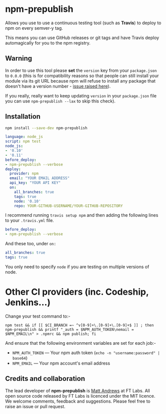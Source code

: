 # npm-prepublish

Allows you use to use a continuous testing tool (such as **Travis**) to deploy to npm on every semver-y tag.

This means you can use GitHub releases or git tags and have Travis deploy automagically for you to the npm registry.

## Warning

In order to use this tool please **set** the `version` key from your `package.json` to `0.0.0` (this is for compatibility reasons so that people can still install your module via its git URL because npm will refuse to install any package that doesn't have a version number - [issue raised here](https://github.com/npm/npm/issues/7105)).

If you really, really want to keep updating `version` in your `package.json` file you can use `npm-prepublish --lax` to skip this check).

## Installation

```sh
npm install --save-dev npm-prepublish
```

```yml
language: node_js
script: npm test
node_js:
- '0.10'
- '0.11'
before_deploy:
- npm-prepublish --verbose
deploy:
  provider: npm
  email: "YOUR EMAIL ADDRESS"
  api_key: "YOUR API KEY"
  on:
    all_branches: true
    tags: true
    node: '0.10'
    repo: YOUR-GITHUB-USERNAME/YOUR-GITHUB-REPOSITORY
```

I recommend running `travis setup npm` and then adding the following lines to your `.travis.yml` file.

```yml
before_deploy:
- npm-prepublish --verbose
```

And these too, under `on:`

```yml
all_branches: true
tags: true
```

You only need to specify `node` if you are testing on multiple versions of node.

# Other CI providers (inc. Codeship, Jenkins…)

Change your test command to:-

```
npm test && if [[ $CI_BRANCH =~ ^v[0-9]+\.[0-9]+\.[0-9]+$ ]] ; then npm-prepublish && printf "_auth = $NPM_AUTH_TOKEN\nemail = $NPM_EMAIL\n" > .npmrc && npm publish; fi
```

And ensure that the following environment variables are set for each job:-

- `NPM_AUTH_TOKEN` — Your npm auth token (`echo -n "username:password" | base64`)
- `NPM_EMAIL` — Your npm account's email address

## Credits and collaboration ##

The lead developer of **npm-prepublish** is [Matt Andrews](http://twitter.com/andrewsmatt) at FT Labs. All open source code released by FT Labs is licenced under the MIT licence. We welcome comments, feedback and suggestions.  Please feel free to raise an issue or pull request.
